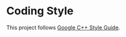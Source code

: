 Coding Style
============

This project follows [Google C++ Style Guide](https://google.github.io/styleguide/cppguide.html).


